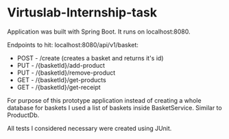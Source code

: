 # Virtuslab-Internship-task

Application was built with Spring Boot. It runs on localhost:8080.

Endpoints to hit:
localhost:8080/api/v1/basket:
- POST - /create (creates a basket and returns it's id)
- PUT - /{basketId}/add-product
- PUT - /{basketId}/remove-product
- GET - /{basketId}/get-products
- GET - /{basketId}/get-receipt

For purpose of this prototype application instead of creating a whole database for baskets I used a list of baskets inside BasketService. Similar to ProductDb.

All tests I considered necessary were created using JUnit.
